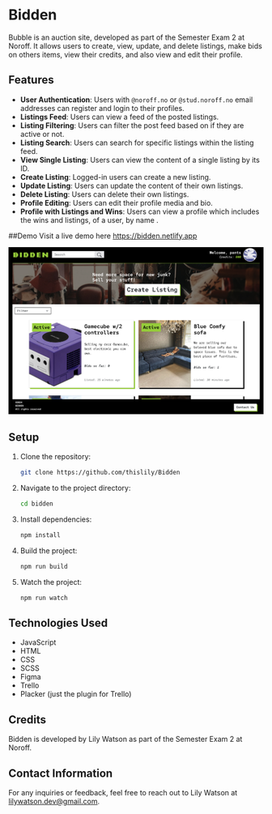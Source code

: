 # Bidden

Bubble is an auction site, developed as part of the Semester Exam 2 at Noroff. It allows users to create, view, update, and delete listings, make bids on others items, view their credits, and also view and edit their profile.

## Features

- **User Authentication**: Users with `@noroff.no` or `@stud.noroff.no` email addresses can register and login to their profiles.
- **Listings Feed**: Users can view a feed of the posted listings.
- **Listing Filtering**: Users can filter the post feed based on if they are active or not.
- **Listing Search**: Users can search for specific listings within the listing feed.
- **View Single Listing**: Users can view the content of a single listing by its ID.
- **Create Listing**: Logged-in users can create a new listing.
- **Update Listing**: Users can update the content of their own listings.
- **Delete Listing**: Users can delete their own listings.
- **Profile Editing**: Users can edit their profile media and bio.
- **Profile with Listings and Wins**: Users can view a profile which includes the wins and listings, of a user, by name .

##Demo
Visit a live demo here https://bidden.netlify.app

![Bidden Screenshot](images/screenshot.jpg)


## Setup

1. Clone the repository:

   ```bash
   git clone https://github.com/thislily/Bidden
   ```

2. Navigate to the project directory:

   ```bash
   cd bidden
   ```

3. Install dependencies:

   ```bash
   npm install
   ```

5. Build the project:
   ```bash
   npm run build
    ```

4. Watch the project:
   ```bash
   npm run watch
   ```

## Technologies Used

- JavaScript
- HTML
- CSS
- SCSS
- Figma
- Trello
- Placker (just the plugin for Trello)

## Credits

Bidden is developed by Lily Watson as part of the Semester Exam 2 at Noroff.

## Contact Information
For any inquiries or feedback, feel free to reach out to Lily Watson at lilywatson.dev@gmail.com.
